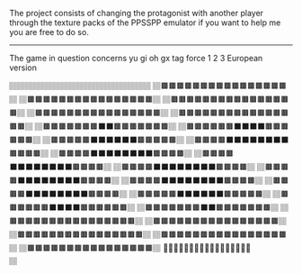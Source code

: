 The project consists of changing the protagonist with another player through the texture packs 
of the PPSSPP emulator if you want to help me you are free to do so.
___________________________________________________________________
The game in question concerns yu gi oh gx tag force 1 2 3 European version⠀⠀

🏽🏽🏽🏽🏽🏽🏽🏽🏽🏽🏽🏽🏽🏽🏽🏽🏽🏽
🏽🟫🟫🟫🟫🟫🟫🟫🟫🟫🟫🟫🟫🟫🟫🟫🟫🏽
🏽🟫🟫🟫🟫🟫🟫🟫🟫🟫🟫🟫🟫🟫🟫🟫🟫🏽
🏽🟫🟫🟫🟫🟫🟫🟫🟫🟫🟫🟫🟫🟫🟫🟫🟫🏽
🏽🟫🟫🟫🟫🟫🟫🟫🟫🟫🟫🟫🟫🟫🟫🟫🟫🏽
🏽🟫🟫🟫🟫🟫🟫🟫🟫🟫🟫🟫🟫🟫🟫🟫🟫🏽
🏽🟫🟫🟫🟫🟫🟫🟫⬛⬛🟫🟫🟫🟫🟫🟫🟫🏽
🏽🟫🟫🟫🟫🟫🟫⬛⬛⬛⬛🟫🟫🟫🟫🟫🟫🏽
🏽🟫🟫🟫🟫🟫⬛⬛⬛⬛⬛⬛🟫🟫🟫🟫🟫🏽
🏽🟫🟫🟫🟫⬛⬛⬛⬛⬛⬛⬛⬛🟫🟫🟫🟫🏽
🏽🟫🟫🟫🟫⬛⬛⬛⬛⬛⬛⬛⬛🟫🟫🟫🟫🏽
🏽🟫🟫🟫🟫⬛⬛⬛⬛⬛⬛⬛⬛🟫🟫🟫🟫🏽
🏽🟫🟫🟫🟫⬛⬛⬛⬛⬛⬛⬛⬛🟫🟫🟫🟫🏽
🏽🟫🟫🟫🟫⬛⬛⬛⬛⬛⬛⬛⬛🟫🟫🟫🟫🏽
🏽🟫🟫🟫🟫⬛⬛⬛⬛⬛⬛⬛⬛🟫🟫🟫🟫🏽
🏽🟫🟫🟫🟫⬛⬛⬛⬛⬛⬛⬛⬛🟫🟫🟫🟫🏽
🏽🟫🟫🟫🟫🟫⬛⬛⬛⬛⬛⬛🟫🟫🟫🟫🟫🏽
🏽🟫🟫🟫🟫🟫🟫⬛⬛⬛⬛🟫🟫🟫🟫🟫🟫🏽
🏽🟫🟫🟫🟫🟫🟫🟫⬛⬛🟫🟫🟫🟫🟫🟫🟫🏽
🏽🟫🟫🟫🟫🟫🟫🟫🟫🟫🟫🟫🟫🟫🟫🟫🟫🏽
🏽🟫🟫🟫🟫🟫🟫🟫🟫🟫🟫🟫🟫🟫🟫🟫🟫🏽
🏽🟫🟫🟫🟫🟫🟫🟫🟫🟫🟫🟫🟫🟫🟫🟫🟫🏽
🏽🟫🟫🟫🟫🟫🟫🟫🟫🟫🟫🟫🟫🟫🟫🟫🟫🏽
🏽🟫🟫🟫🟫🟫🟫🟫🟫🟫🟫🟫🟫🟫🟫🟫🟫🏽
🏽🏽🏽🏽🏽🏽🏽🏽🏽🏽🏽🏽🏽🏽🏽🏽🏽🏽
